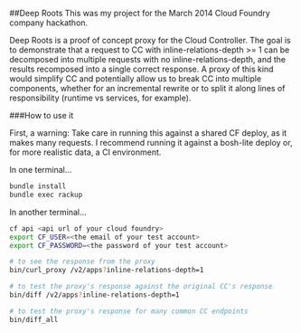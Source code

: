 ##Deep Roots
This was my project for the March 2014 Cloud Foundry company hackathon.

Deep Roots is a proof of concept proxy for the Cloud Controller. The goal is to demonstrate that a request to CC with inline-relations-depth >= 1 can be decomposed into multiple requests with no inline-relations-depth, and the results recomposed into a single correct response. A proxy of this kind would simplify CC and potentially allow us to break CC into multiple components, whether for an incremental rewrite or to split it along lines of responsibility (runtime vs services, for example).

###How to use it

First, a warning: Take care in running this against a shared CF deploy, as it makes many requests. I recommend running it against a bosh-lite deploy or, for more realistic data, a CI environment.

In one terminal...
```sh
bundle install
bundle exec rackup
```

In another terminal...
```sh
cf api <api url of your cloud foundry>
export CF_USER=<the email of your test account>
export CF_PASSWORD=<the password of your test account>

# to see the response from the proxy
bin/curl_proxy /v2/apps?inline-relations-depth=1

# to test the proxy's response against the original CC's response
bin/diff /v2/apps?inline-relations-depth=1

# to test the proxy's response for many common CC endpoints
bin/diff_all
```
